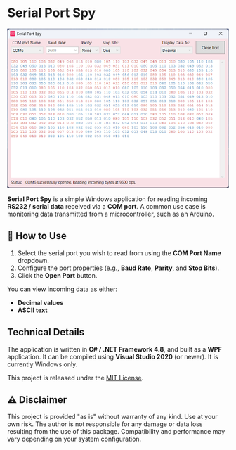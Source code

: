 # Serial Port Spy

![Screenshot](serial-port-spy.png)

**Serial Port Spy** is a simple Windows application for reading incoming **RS232 / serial data** received via a **COM port**. A common use case is monitoring data transmitted from a microcontroller, such as an Arduino.


## 🔧 How to Use

1. Select the serial port you wish to read from using the **COM Port Name** dropdown.  
2. Configure the port properties (e.g., **Baud Rate**, **Parity**, and **Stop Bits**).  
3. Click the **Open Port** button.

You can view incoming data as either:
- **Decimal values**
- **ASCII text**


## Technical Details

The application is written in **C# / .NET Framework 4.8**, and built as a **WPF** application. It can be compiled using **Visual Studio 2020** (or newer). It is currently Windows only.

This project is released under the [MIT License](LICENSE).


## ⚠️ Disclaimer

This project is provided "as is" without warranty of any kind. Use at your own risk. The author is not responsible for any damage or data loss resulting from the use of this package. Compatibility and performance may vary depending on your system configuration.
